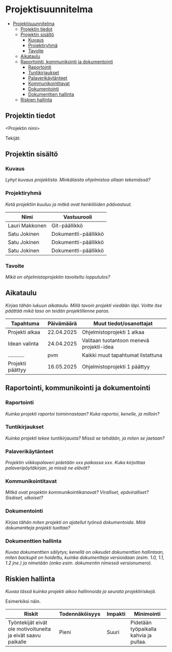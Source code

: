# Projektisuunnitelma

- [Projektisuunnitelma](#projektisuunnitelma)
  - [Projektin tiedot](#projektin-tiedot)
  - [Projektin sisältö](#projektin-sisältö)
    - [Kuvaus](#kuvaus)
    - [Projektiryhmä](#projektiryhmä)
    - [Tavoite](#tavoite)
  - [Aikataulu](#aikataulu)
  - [Raportointi, kommunikointi ja dokumentointi](#raportointi-kommunikointi-ja-dokumentointi)
    - [Raportointi](#raportointi)
    - [Tuntikirjaukset](#tuntikirjaukset)
    - [Palaverikäytänteet](#palaverikäytänteet)
    - [Kommunikointitavat](#kommunikointitavat)
    - [Dokumentointi](#dokumentointi)
    - [Dokumenttien hallinta](#dokumenttien-hallinta)
  - [Riskien hallinta](#riskien-hallinta)

## Projektin tiedot

\<Projektin nimi>

Tekijät:

## Projektin sisältö

### Kuvaus

_Lyhyt kuvaus projektista. Minkälaista ohjelmistoa ollaan tekemässä?_

### Projektiryhmä

_Ketä projektiin kuuluu ja mitkä ovat henkilöiden päävastuut._

| Nimi           | Vastuurooli          |
| -------------- | -------------------- |
| Lauri Makkonen | Git-päällikkö        |
| Satu Jokinen   | Dokumentti-päällikkö |
| Satu Jokinen   | Dokumentti-päällikkö |
| Satu Jokinen   | Dokumentti-päällikkö |

### Tavoite

_Mikä on ohjelmistoprojektin tavoiteltu lopputulos?_

## Aikataulu

_Kirjaa tähän lukuun aikataulu. Millä tavoin projekti viedään läpi. Voitte itse päättää mikä taso on teidän projektillenne paras._

| Tapahtuma        | Päivämäärä | Muut tiedot/osanottajat                  |
| ---------------- | ---------- | ---------------------------------------- |
| Projekti alkaa   | 22.04.2025 | Ohjelmistoprojekti 1 alkaa               |
| Idean valinta    | 24.04.2025 | Valitaan tuotantoon menevä projekti-idea |
| ............     | pvm        | Kaikki muut tapahtumat listattuna        |
| Projekti päättyy | 16.05.2025 | Ohjelmistoprojekti 1 päättyy             |

## Raportointi, kommunikointi ja dokumentointi

### Raportointi

_Kuinka projekti raportoi toiminnastaan? Kuka raportoi, kenelle, ja milloin?_

### Tuntikirjaukset

_Kuinka projekti tekee tuntikirjausta? Missä se tehdään, ja miten se jaetaan?_

### Palaverikäytänteet

_Projektin viikkopalaveri pidetään xxx paikassa xxx. Kuka kirjoittaa palaveripöytäkirjan, ja missä ne elävät?_

### Kommunikointitavat

_Mitkä ovat projektin kommunikointikanavat? Viralliset, epäviralliset? Sisäiset, ulkoiset?_

### Dokumentointi

_Kirjaa tähän miten projekti on ajatellut työnsä dokumentoida. Mitä dokumentteja projekti tuottaa?_

### Dokumenttien hallinta

_Kuvaa dokumenttien säilytys; kenellä on oikeudet dokumenttien hallintaan, miten backupit on hoidettu, kuinka dokumentteja versioidaan (esim. 1.0, 1.1, 1.2 jne.) ja nimetään (onko esim. dokumentin nimessä versionumero)._

## Riskien hallinta

_Kuvaa tässä kuinka projekti aikoo hallinnoida ja seurata projektiriskejä._

Esimerkiksi näin.

| Riskit                                                       | Todennäköisyys |  Impakti | Minimointi                             |
| ------------------------------------------------------------ | -------------- | -------- | -------------------------------------- |
| Työntekijät eivät ole motivoituneita ja eivät saavu paikalle | Pieni          |  Suuri   | Pidetään työpaikalla kahvia ja pullaa. |
